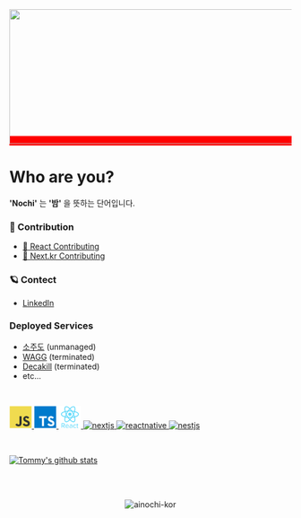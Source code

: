 
<a href="https://github.com/devxb/gitanimals" style="background:red" >
  <img src="https://render.gitanimals.org/lines/ainochi-kor?pet-id=1" width="1000" height="240"/>
</a>


# Who are you?
**'Nochi'** 는 **'밤'** 을 뜻하는 단어입니다.


### 🚀 Contribution
- [📃 React Contributing](https://github.com/reactjs/ko.react.dev/pull/324)
- [📃 Next.kr Contributing](https://github.com/Nextjs-kr/Nextjs.kr/blob/main/docs/03-pages/01-building-your-application/06-configuring/12-error-handling.mdx)

### 🪐 Contect
- [LinkedIn](https://www.linkedin.com/in/%EB%AF%BC%EC%84%9D-%EA%B0%95-508191248/)

### Deployed Services
- [소주도](https://www.soju-do.com/) (unmanaged)
- [WAGG](https://wa.gg/) (terminated)
- [Decakill](https://decakill.com/) (terminated)
- etc...


<br/>

<p align="left"> 
 <a href="https://developer.mozilla.org/en-US/docs/Web/JavaScript" target="_blank" rel="noreferrer"> <img src="https://raw.githubusercontent.com/devicons/devicon/master/icons/javascript/javascript-original.svg" alt="javascript" width="40" height="40"/> </a> 
 <a href="https://www.typescriptlang.org/" target="_blank" rel="noreferrer"> <img src="https://raw.githubusercontent.com/devicons/devicon/master/icons/typescript/typescript-original.svg" alt="typescript" width="40" height="40"/> </a>  
 <a href="https://reactjs.org/" target="_blank" rel="noreferrer"> <img src="https://raw.githubusercontent.com/devicons/devicon/master/icons/react/react-original-wordmark.svg" alt="react" width="40" height="40"/> </a> 
 <a href="https://nextjs.org/" target="_blank" rel="noreferrer"> <img src="https://cdn.worldvectorlogo.com/logos/nextjs-2.svg" alt="nextjs" width="40" height="40"/> </a>
 <a href="https://reactnative.dev/" target="_blank" rel="noreferrer"> <img src="https://reactnative.dev/img/header_logo.svg" alt="reactnative" width="40" height="40"/> </a>
 <a href="https://nestjs.com/" target="_blank" rel="noreferrer"> <img src="https://nestjs.com/logo-small-gradient.76616405.svg" alt="nestjs" width="40" height="40"/> </a>
</p>

<br/>

[![Tommy's github stats](https://github-readme-stats.vercel.app/api?username=ainochi-kor&show_icons=true&theme=tokyonight)](https://github.com/anuraghazra/github-readme-stats)


<br/>


<br/>

 <p align="center"> <img src="https://komarev.com/ghpvc/?username=2Fainochi-kor&label=Profile%20views&color=BC90DB&style=flat" alt="ainochi-kor" /> </p>
